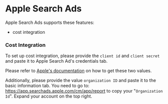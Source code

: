 # Apple Search Ads

Apple Search Ads supports these features:

* cost integration

### Cost Integration

To set up cost integration, please provide the `client id` and `client secret` and paste it to Apple Search Ad's credentials tab.

Please refer to [Apple's documentation](https://developer.apple.com/documentation/apple\_search\_ads/implementing\_oauth\_for\_the\_apple\_search\_ads\_api) on how to get these two values.

Additionally, please provide the value `organization ID` and paste it to the basic information tab. You need to go to: https://app.searchads.apple.com/cm/app/report to copy your "`Organization Id`". Expand your account on the top right.
